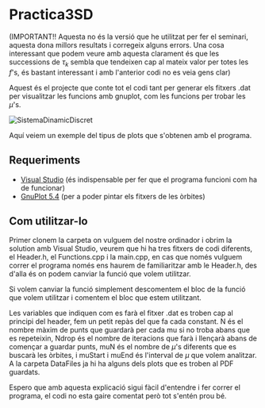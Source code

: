 # Practica3SD
(IMPORTANT!! Aquesta no és la versió que he utilitzat per fer el seminari, aquesta dona millors resultats i corregeix 
alguns errors. Una cosa interessant que podem veure amb aquesta clarament és que les successions de $\tau_k$ sembla que 
tendeixen cap al mateix valor per totes les $f$'s, és bastant interessant i amb l'anterior codi no es veia gens clar)

Aquest és el projecte que conte tot el codi tant per generar els fitxers .dat per visualitzar les funcions 
amb gnuplot, com les funcions per trobar les $\mu$'s. 

![SistemaDinamicDiscret](https://user-images.githubusercontent.com/124403865/219652981-bbc4ffdc-6fd3-444c-9806-ba8ea139fb19.PNG)

Aquí veiem un exemple del tipus de plots que s'obtenen amb el programa.

## Requeriments
- [Visual Studio](https://visualstudio.com) (és indispensable per fer que el programa funcioni com ha de funcionar)
- [GnuPlot 5.4](http://www.gnuplot.info/) (per a poder pintar els fitxers de les òrbites)
## Com utilitzar-lo
Primer clonem la carpeta on vulguem del nostre ordinador i obrim la solution amb Visual Studio, veurem que hi ha tres 
fitxers de codi diferents, el Header.h, el Functions.cpp i la main.cpp, en cas que només vulguem correr el programa 
només ens haurem de familiaritzar amb le Header.h, des d'alla és on podem canviar la funció que volem utilitzar.

Si volem canviar la funció simplement descomentem el bloc de la funció que volem utilitzar i comentem el bloc que estem 
utilitzant.

Les variables que indiquen com es farà el fitxer .dat es troben cap al principi del header, fem un petit repàs del que fa 
cada constant. N és el nombre màxim de punts que guardarà per cada mu si no troba abans que es repeteixin, Ndrop és el nombre 
de iteracions que farà i llençarà abans de començar a guardar punts, muN és el nombre de $\mu$'s diferents que es buscarà les 
òrbites, i muStart i muEnd és l'interval de $\mu$ que volem analitzar. A la carpeta DataFiles ja hi ha alguns dels plots 
que es troben al PDF guardats.

Espero que amb aquesta explicació sigui fàcil d'entendre i fer correr el programa, el codi no esta gaire comentat però tot 
s'entén prou bé.
